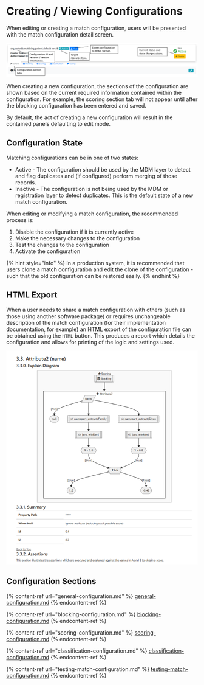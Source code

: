 # Creating / Viewing Configurations

When editing or creating a match configuration, users will be presented with the match configuration detail screen.

![](<../../../../../.gitbook/assets/image (430) (1) (1).png>)

When creating a new configuration, the sections of the configuration are shown based on the current required information contained within the configuration. For example, the scoring section tab will not appear until after the blocking configuration has been entered and saved.

By default, the act of creating a new configuration will result in the contained panels defaulting to edit mode.

## Configuration State

Matching configurations can be in one of two states:

* Active - The configuration should be used by the MDM layer to detect and flag duplicates and (if configured) perform merging of those records.
* Inactive - The configuration is not being used by the MDM or registration layer to detect duplicates. This is the default state of a new match configuration.

When editing or modifying a match configuration, the recommended process is:

1. Disable the configuration if it is currently active
2. Make the necessary changes to the configuration
3. Test the changes to the configuration
4. Activate the configuration

{% hint style="info" %}
In a production system, it is recommended that users clone a match configuration and edit the clone of the configuration - such that the old configuration can be restored easily.
{% endhint %}

## HTML Export

When a user needs to share a match configuration with others (such as those using another software package) or requires unchangeable description of the match configuration (for their implementation documentation, for example) an HTML export of the configuration file can be obtained using the `HTML` button. This produces a report which details the configuration and allows for printing of the logic and settings used.

![](<../../../../../.gitbook/assets/image (445) (1) (1) (1).png>)

## Configuration Sections

{% content-ref url="general-configuration.md" %}
[general-configuration.md](general-configuration.md)
{% endcontent-ref %}

{% content-ref url="blocking-configuration.md" %}
[blocking-configuration.md](blocking-configuration.md)
{% endcontent-ref %}

{% content-ref url="scoring-configuration.md" %}
[scoring-configuration.md](scoring-configuration.md)
{% endcontent-ref %}

{% content-ref url="classification-configuration.md" %}
[classification-configuration.md](classification-configuration.md)
{% endcontent-ref %}

{% content-ref url="testing-match-configuration.md" %}
[testing-match-configuration.md](testing-match-configuration.md)
{% endcontent-ref %}
